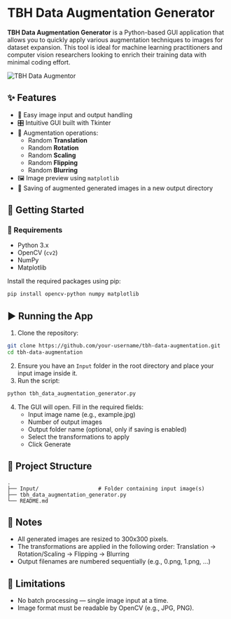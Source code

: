 # TBH Data Augmentation Generator

**TBH Data Augmentation Generator** is a Python-based GUI application that allows you to quickly apply various augmentation techniques to images for dataset expansion. This tool is ideal for machine learning practitioners and computer vision researchers looking to enrich their training data with minimal coding effort.

![TBH Data Augmentor](https://github.com/user-attachments/assets/3bb53e66-0b81-45d0-8981-5c402d06e7c1)


## ✨ Features

- 📁 Easy image input and output handling
- 🎛️ Intuitive GUI built with Tkinter
- 🔄 Augmentation operations:
  - Random **Translation**
  - Random **Rotation**
  - Random **Scaling**
  - Random **Flipping**
  - Random **Blurring**
- 🖼️ Image preview using `matplotlib`
- 💾 Saving of augmented generated images in a new output directory


## 🚀 Getting Started

### 🔧 Requirements

- Python 3.x
- OpenCV (`cv2`)
- NumPy
- Matplotlib

Install the required packages using pip:

```bash
pip install opencv-python numpy matplotlib
```


## ▶️ Running the App
1. Clone the repository:
```bash
git clone https://github.com/your-username/tbh-data-augmentation.git
cd tbh-data-augmentation
```
2. Ensure you have an ```Input``` folder in the root directory and place your input image inside it.
3. Run the script: 
```bash
python tbh_data_augmentation_generator.py
```
4. The GUI will open. Fill in the required fields:
    - Input image name (e.g., example.jpg)
    - Number of output images
    - Output folder name (optional, only if saving is enabled)
    - Select the transformations to apply
    - Click Generate


## 📁 Project Structure
```
.
├── Input/                   # Folder containing input image(s)
├── tbh_data_augmentation_generator.py
└── README.md
```


## 📝 Notes
- All generated images are resized to 300x300 pixels.
- The transformations are applied in the following order:
Translation → Rotation/Scaling → Flipping → Blurring
- Output filenames are numbered sequentially (e.g., 0.png, 1.png, ...)


## 📌 Limitations
- No batch processing — single image input at a time.
- Image format must be readable by OpenCV (e.g., JPG, PNG).
